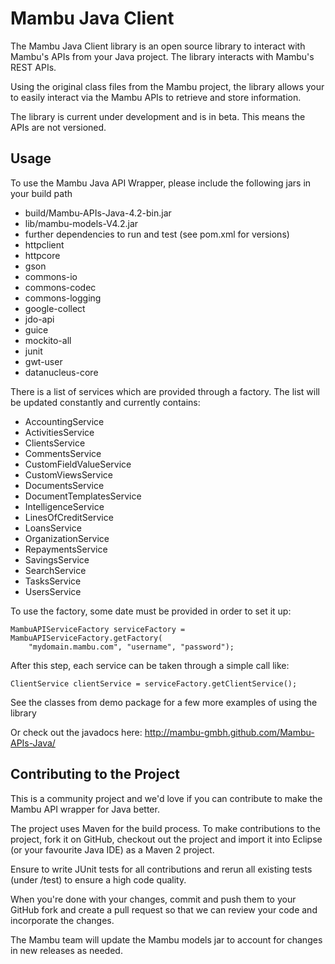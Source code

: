 Mambu Java Client
===================

The Mambu Java Client library is an open source library to interact with Mambu's APIs from your Java project. 
The library interacts with Mambu's REST APIs.

Using the original class files from the Mambu project, the library allows your to easily interact via the Mambu APIs to retrieve and store information. 

The library is current under development and is in beta. This means the APIs are not versioned.

Usage
-----

To use the Mambu Java API Wrapper, please include the following jars in your build path

* build/Mambu-APIs-Java-4.2-bin.jar
* lib/mambu-models-V4.2.jar
* further dependencies to run and test (see pom.xml for versions)
 * httpclient
 * httpcore
 * gson
 * commons-io
 * commons-codec
 * commons-logging
 * google-collect
 * jdo-api
 * guice
 * mockito-all
 * junit
 * gwt-user
 * datanucleus-core

There is a list of services which are provided through a factory.
The list will be updated constantly and currently contains:

- AccountingService
- ActivitiesService
- ClientsService
- CommentsService
- CustomFieldValueService
- CustomViewsService
- DocumentsService
- DocumentTemplatesService
- IntelligenceService
- LinesOfCreditService
- LoansService
- OrganizationService
- RepaymentsService
- SavingsService
- SearchService
- TasksService
- UsersService

To use the factory, some date must be provided in order to set it up:

	MambuAPIServiceFactory serviceFactory = MambuAPIServiceFactory.getFactory(
		"mydomain.mambu.com", "username", "password");

After this step, each service can be taken through a simple call like:

	ClientService clientService = serviceFactory.getClientService();

See the classes from demo package for a few more examples of using the library

Or check out the javadocs here: http://mambu-gmbh.github.com/Mambu-APIs-Java/

Contributing to the Project
-----
This is a community project and we'd love if you can contribute to make the Mambu API wrapper for Java better.

The project uses Maven for the build process. To make contributions to the project, fork it on GitHub, checkout out the project and import it into Eclipse (or your favourite Java IDE) as a Maven 2 project.

Ensure to write JUnit tests for all contributions and rerun all existing tests (under /test) to ensure a high code quality.

When you're done with your changes, commit and push them to your GitHub fork and create a pull request so that we can review your code and incorporate the changes.

The Mambu team will update the Mambu models jar to account for changes in new releases as needed.

